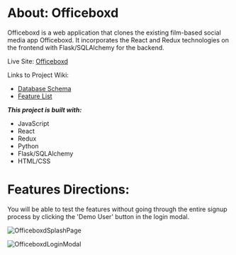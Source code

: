 # About: Officeboxd

Officeboxd is a web application that clones the existing film-based social media app Officeboxd.
It incorporates the React and Redux technologies on the frontend with Flask/SQLAlchemy for the backend.

Live Site: [Officeboxd](https://officeboxd.onrender.com) 

Links to Project Wiki:

- [Database Schema](https://github.com/SeanKim912/Officeboxd/wiki/Database-Schema)
- [Feature List](https://github.com/SeanKim912/Officeboxd/wiki/MVP-Feature-List)

**_This project is built with:_**

- JavaScript
- React
- Redux
- Python
- Flask/SQLAlchemy
- HTML/CSS

# Features Directions:

You will be able to test the features without going through the entire signup process by clicking the 'Demo User' button in the login modal.

![OfficeboxdSplashPage](https://user-images.githubusercontent.com/106803067/223077122-bede8580-a3b7-45f8-837b-14e0b1b27837.png)

![OfficeboxdLoginModal](https://user-images.githubusercontent.com/106803067/223077148-f0b19953-fb68-4837-8311-8ea5bcc7594d.png)
